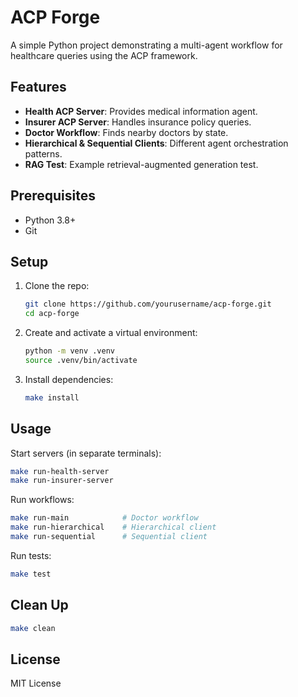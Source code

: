# ACP Forge

A simple Python project demonstrating a multi-agent workflow for healthcare queries using the ACP framework.

## Features
- **Health ACP Server**: Provides medical information agent.
- **Insurer ACP Server**: Handles insurance policy queries.
- **Doctor Workflow**: Finds nearby doctors by state.
- **Hierarchical & Sequential Clients**: Different agent orchestration patterns.
- **RAG Test**: Example retrieval-augmented generation test.

## Prerequisites
- Python 3.8+
- Git

## Setup
1. Clone the repo:
   ```bash
   git clone https://github.com/yourusername/acp-forge.git
   cd acp-forge
   ```
2. Create and activate a virtual environment:
   ```bash
   python -m venv .venv
   source .venv/bin/activate
   ```
3. Install dependencies:
   ```bash
   make install
   ```

## Usage
Start servers (in separate terminals):
```bash
make run-health-server
make run-insurer-server
```

Run workflows:
```bash
make run-main            # Doctor workflow
make run-hierarchical    # Hierarchical client
make run-sequential      # Sequential client
```  
Run tests:
```bash
make test
```

## Clean Up
```bash
make clean
```

## License
MIT License
